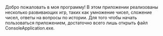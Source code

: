 Добро пожаловать в моя программу!
В этом приложении реализованы несколько развивающих игр, таких как умножение чисел, сложение чисел, ответы на вопросы по истории.
Для того чтобы начать пользоваться приложением, достаточно всего лишь открыть файл ConsoleApplication.exe.
